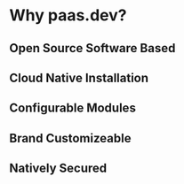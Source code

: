 # Why paas.dev?

## Open Source Software Based
## Cloud Native Installation
## Configurable Modules
## Brand Customizeable
## Natively Secured
